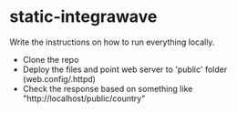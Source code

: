 # static-integrawave
Write the instructions on how to run everything locally.

- Clone the repo
- Deploy the files and point web server to 'public' folder (web.config/.httpd)
- Check the response based on something like "http://localhost/public/country"

